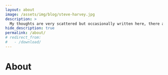```yaml
---
layout: about
image: /assets/img/blog/steve-harvey.jpg
description: >
  My thoughts are very scattered but occasionally written here, there and wherever. I suppose this is my “official” homepage.
hide_description: true
permalink: /about/
# redirect_from:
#   - /download/
---
```


# About

<!--author-->


